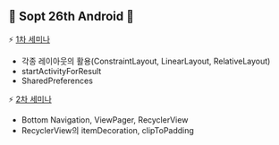 ## :blue_heart: Sopt 26th Android :blue_heart:

:zap: [1차 세미나](https://github.com/jinyand/Sopt26th_Android/tree/master/1stSeminar)
* 각종 레이아웃의 활용(ConstraintLayout, LinearLayout, RelativeLayout)
* startActivityForResult
* SharedPreferences

:zap: [2차 세미나](https://github.com/jinyand/Sopt26th_Android/tree/master/2ndSeminar)
* Bottom Navigation, ViewPager, RecyclerView
* RecyclerView의 itemDecoration, clipToPadding
